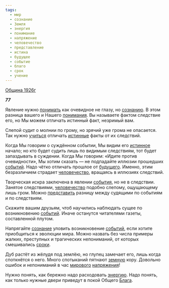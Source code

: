 ```yaml
---
tags:
  - мир
  - сознание
  - Земля
  - энергия
  - понимание
  - напряжение
  - человечество
  - представление
  - истина
  - будущее
  - событие
  - благо
  - срок
  - учение
---
```

[Община 1926г](https://127.0.0.1:4002/agni/1926)

___77___

Явление нужно [понимать](../../../tags/#понимание) как очевидное не глазу, но [сознанию](../../../tags/#[сознание](../../../tags/#сознание)). В этом разница вашего и Нашего [понимания](../../../tags/#понимание). Вы называете фактом следствие его, но Мы можем отличать истинный факт, незримый вам.   

Слепой судит о молнии по грому, но зрячий уже грома не опасается. Так нужно [учиться](../../../tags/#учение) отличать [истинные](../../../tags/#истина) факты от их следствий.   

Когда Мы говорим о суждённом событии, Мы видим его [истинное](../../../tags/#истина) начало; но кто будет судить лишь по видимым следствиям, тот будет запаздывать в суждении. Когда Мы говорим: «Идите против очевидности», Мы хотим сказать — не подпадайте иллюзии прошедших [событий](../../../tags/#событие). Надо чётко отличать прошлое от [будущего](../../../tags/#будущее). Именно, этим безразличием страдает [человечество](../../../tags/#человечество), вращаясь в иллюзиях следствий.   

Творческая искра заключена в явлении [события](../../../tags/#событие), но не в следствии. Занятое следствиями, [человечество](../../../tags/#человечество) подобно слепому, ощущающему лишь гром. Можно [представить](../../../tags/#представление) разницу между судящими по событиям и по следствиям.   

Скажите вашим друзьям, чтоб научились наблюдать сущее по возникновению [событий](../../../tags/#событие). Иначе останутся читателями газеты, составленной плутом.   

Напрягайте [сознание](../../../tags/#сознание) уловить возникновение [событий](../../../tags/#событие), если хотите приобщиться к эволюции мира. Можно назвать без числа примеры жалких, преступных и трагических непониманий, от которых смешивались [сроки](../../../tags/#срок).   

Дуб растёт из жёлудя под землёю, но глупец замечает его, лишь когда споткнётся о него. Много спотыканий пятнают [земную](../../../tags/#Земля) кору. Довольно ошибок и непониманий в час [мирового](../../../tags/#мир) [напряжения](../../../tags/#напряжение)!   

Нужно понять, как бережно надо расходовать [энергию](../../../tags/#энергия). Надо понять, как только нужные двери приведут в покой Общего [Блага](../../../tags/#благо).   

